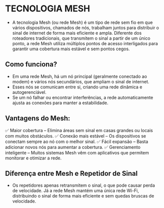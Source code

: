 # TECNOLOGIA MESH

- A tecnologia Mesh (ou rede Mesh) é um tipo de rede sem fio em que vários dispositivos, chamados de nós, trabalham juntos para distribuir o sinal de internet de forma mais eficiente e ampla. Diferente dos roteadores tradicionais, que transmitem o sinal a partir de um único ponto, a rede Mesh utiliza múltiplos pontos de acesso interligados para garantir uma cobertura mais estável e sem pontos cegos.

## Como funciona?

- Em uma rede Mesh, há um nó principal (geralmente conectado ao modem) e vários nós secundários, que ampliam o sinal de internet.
- Esses nós se comunicam entre si, criando uma rede dinâmica e autogerenciável.
- Se um nó falhar ou encontrar interferências, a rede automaticamente ajusta as conexões para manter a estabilidade.

## Vantagens do Mesh:

✅ Maior cobertura – Elimina áreas sem sinal em casas grandes ou locais com muitos obstáculos.
✅ Conexão mais estável – Os dispositivos se conectam sempre ao nó com o melhor sinal.
✅ Fácil expansão – Basta adicionar novos nós para aumentar a cobertura.
✅ Gerenciamento inteligente – Muitos sistemas Mesh vêm com aplicativos que permitem monitorar e otimizar a rede.

## Diferença entre Mesh e Repetidor de Sinal

- Os repetidores apenas retransmitem o sinal, o que pode causar perda de velocidade. Já a rede Mesh mantém uma única rede Wi-Fi, distribuindo o sinal de forma mais eficiente e sem quedas bruscas de velocidade.